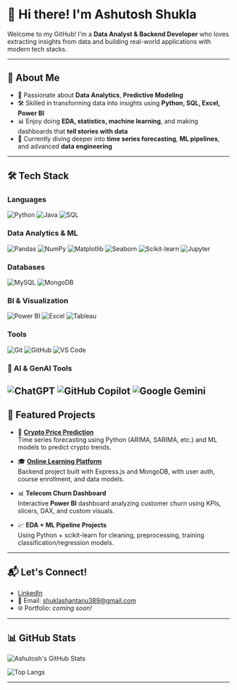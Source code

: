 # 👋 Hi there! I'm Ashutosh Shukla

Welcome to my GitHub! I'm a **Data Analyst & Backend Developer** who loves extracting insights from data and building real-world applications with modern tech stacks.

---

## 📌 About Me

- 🧠 Passionate about **Data Analytics**, **Predictive Modeling**
- 🛠️ Skilled in transforming data into insights using **Python, SQL, Excel, Power BI**
- 📊 Enjoy doing **EDA, statistics, machine learning**, and making dashboards that **tell stories with data**
- 🎯 Currently diving deeper into **time series forecasting**, **ML pipelines**, and advanced **data engineering**

---

## 🛠 Tech Stack

### Languages  
![Python](https://img.shields.io/badge/Python-3776AB?style=flat-square&logo=python&logoColor=white)
![Java](https://img.shields.io/badge/Java-007396?style=flat-square&logo=java&logoColor=white)
![SQL](https://img.shields.io/badge/SQL-4479A1?style=flat-square&logo=mysql&logoColor=white)

### Data Analytics & ML  
![Pandas](https://img.shields.io/badge/Pandas-150458?style=flat-square&logo=pandas&logoColor=white)
![NumPy](https://img.shields.io/badge/NumPy-013243?style=flat-square&logo=numpy&logoColor=white)
![Matplotlib](https://img.shields.io/badge/Matplotlib-11557C?style=flat-square&logo=plotly&logoColor=white)
![Seaborn](https://img.shields.io/badge/Seaborn-2D3F69?style=flat-square&logo=python&logoColor=white)
![Scikit-learn](https://img.shields.io/badge/Scikit--Learn-F7931E?style=flat-square&logo=scikit-learn&logoColor=white)
![Jupyter](https://img.shields.io/badge/Jupyter-F37626?style=flat-square&logo=jupyter&logoColor=white)

### Databases  
![MySQL](https://img.shields.io/badge/MySQL-005C84?style=flat-square&logo=mysql&logoColor=white)
![MongoDB](https://img.shields.io/badge/MongoDB-47A248?style=flat-square&logo=mongodb&logoColor=white)

### BI & Visualization  
![Power BI](https://img.shields.io/badge/PowerBI-F2C811?style=flat-square&logo=powerbi&logoColor=black)
![Excel](https://img.shields.io/badge/Excel-217346?style=flat-square&logo=microsoft-excel&logoColor=white)
![Tableau](https://img.shields.io/badge/Tableau-E97627?style=for-the-badge&logo=Tableau&logoColor=white)


### Tools  
![Git](https://img.shields.io/badge/Git-F05032?style=flat-square&logo=git&logoColor=white)
![GitHub](https://img.shields.io/badge/GitHub-181717?style=flat-square&logo=github&logoColor=white)
![VS Code](https://img.shields.io/badge/VS_Code-007ACC?style=flat-square&logo=visual-studio-code&logoColor=white)

### 🧠 AI & GenAI Tools  
![ChatGPT](https://img.shields.io/badge/ChatGPT-00A67E?style=flat-square&logo=openai&logoColor=white)
![GitHub Copilot](https://img.shields.io/badge/Copilot-181717?style=flat-square&logo=github&logoColor=white)
![Google Gemini](https://img.shields.io/badge/Gemini-4285F4?style=flat-square&logo=google&logoColor=white)
---

## 🚀 Featured Projects

- 🔮 **[Crypto Price Prediction](https://github.com/Ashutoshh-code/PredictiveModel)**  
  Time series forecasting using Python (ARIMA, SARIMA, etc.) and ML models to predict crypto trends.

- 🎓 **[Online Learning Platform](https://github.com/Ashutoshh-code/OnlineLearning)**  
  Backend project built with Express.js and MongoDB, with user auth, course enrollment, and data models.

- 📊 **Telecom Churn Dashboard**  
  Interactive **Power BI** dashboard analyzing customer churn using KPIs, slicers, DAX, and custom visuals.

- 📈 **EDA + ML Pipeline Projects**  
  Using Python + scikit-learn for cleaning, preprocessing, training classification/regression models.

  

---

## 📬 Let's Connect!

- [LinkedIn](www.linkedin.com/in/ashutoshshukla2)
- 📧 Email: shuklashantanu389@gmail.com 
- 🌐 Portfolio: *coming soon!*

---

## 📊 GitHub Stats

![Ashutosh's GitHub Stats](https://github-readme-stats.vercel.app/api?username=Ashutoshh-code&show_icons=true&theme=default&hide_border=false)

![Top Langs](https://github-readme-stats.vercel.app/api/top-langs/?username=Ashutoshh-code&layout=compact)

---

